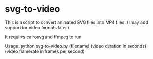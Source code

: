 # svg-to-video

This is a script to convert animated SVG files into MP4 files. (I may add support for video formats later.)

It requires cairosvg and ffmpeg to run.

Usage: python svg-to-video.py (filename) (video duration in seconds) (video framerate in frames per second)